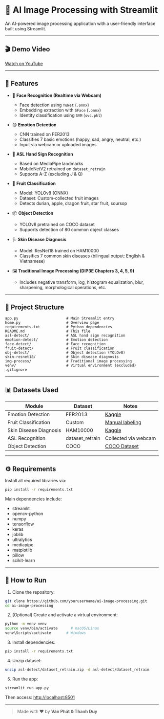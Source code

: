 # 🧠 AI Image Processing with Streamlit

An AI-powered image processing application with a user-friendly interface built using Streamlit.

---

## 🎬 Demo Video
[Watch on YouTube](https://youtu.be/NExNq7ONaGc)

---

## 📂 Features

- 👤 **Face Recognition (Realtime via Webcam)**
  - Face detection using `YuNet` (`.onnx`)
  - Embedding extraction with `SFace` (`.onnx`)
  - Identity classification using `SVM` (`svc.pkl`)

- 😊 **Emotion Detection**
  - CNN trained on FER2013
  - Classifies 7 basic emotions (happy, sad, angry, neutral, etc.)
  - Input via webcam or uploaded images

- 🤟 **ASL Hand Sign Recognition**
  - Based on MediaPipe landmarks
  - MobileNetV2 retrained on `dataset_retrain`
  - Supports A–Z (excluding J & Q)

- 🍎 **Fruit Classification**
  - Model: YOLOv8 (ONNX)
  - Dataset: Custom-collected fruit images
  - Detects durian, apple, dragon fruit, star fruit, soursop

- 📦 **Object Detection**
  - YOLOv8 pretrained on COCO dataset
  - Supports detection of 80 common object classes

- 🩺 **Skin Disease Diagnosis**
  - Model: ResNet18 trained on HAM10000
  - Classifies 7 common skin diseases (bilingual output: English & Vietnamese)

- 🖼️ **Traditional Image Processing (DIP3E Chapters 3, 4, 5, 9)**
  - Includes negative transform, log, histogram equalization, blur, sharpening, morphological operations, etc.

---

## 📁 Project Structure

```plaintext
app.py                      # Main Streamlit entry
home.py                     # Overview page
requirements.txt            # Python dependencies
README.md                   # This file
asl-detect/                 # ASL hand sign recognition
emotion-detect/             # Emotion detection
face-detect/                # Face recognition
fruit-detect/               # Fruit classification
obj-detect/                 # Object detection (YOLOv8)
skin-resnet18/              # Skin disease diagnosis
img-process/                # Traditional image processing
venv/                       # Virtual environment (excluded)
.gitignore
```

---

## 📊 Datasets Used

| Module                | Dataset        | Notes |
|-----------------------|----------------|-------|
| Emotion Detection     | FER2013        | [Kaggle](https://www.kaggle.com/datasets/msambare/fer2013) |
| Fruit Classification  | Custom         | [Manual labeling](https://drive.google.com/drive/folders/1ky5AdZl0mXE5CS_f2eUHzFq8ILz2KqT6?usp=sharing) |
| Skin Disease Diagnosis| HAM10000       | [Kaggle](https://www.kaggle.com/datasets/kmader/skin-cancer-mnist-ham10000) |
| ASL Recognition       | dataset_retrain| Collected via webcam |
| Object Detection      | COCO           | [COCO Dataset](https://cocodataset.org/#home) |

---

## ⚙️ Requirements

Install all required libraries via:

```bash
pip install -r requirements.txt
```

Main dependencies include:
- streamlit
- opencv-python
- numpy
- tensorflow
- keras
- joblib
- ultralytics
- mediapipe
- matplotlib
- pillow
- scikit-learn

---

## 🚀 How to Run

1. Clone the repository:
```bash
git clone https://github.com/yourusername/ai-image-processing.git
cd ai-image-processing
```

2. (Optional) Create and activate a virtual environment:
```bash
python -m venv venv
source venv/bin/activate      # macOS/Linux
venv\Scripts\activate       # Windows
```

3. Install dependencies:
```bash
pip install -r requirements.txt
```

4. Unzip dataset:
```bash
unzip asl-detect/dataset_retrain.zip -d asl-detect/dataset_retrain
```

5. Run the app:
```bash
streamlit run app.py
```

Then access: [http://localhost:8501](http://localhost:8501)

---

> Made with ❤️ by **Văn Phát & Thanh Duy**

